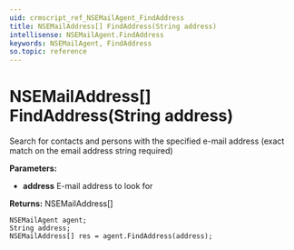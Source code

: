 ```yaml
---
uid: crmscript_ref_NSEMailAgent_FindAddress
title: NSEMailAddress[] FindAddress(String address)
intellisense: NSEMailAgent.FindAddress
keywords: NSEMailAgent, FindAddress
so.topic: reference
---
```


# NSEMailAddress[] FindAddress(String address)

Search for contacts and persons with the specified e-mail address (exact match on the email address string required)

**Parameters:**
 - **address** E-mail address to look for

**Returns:** NSEMailAddress[]

```crmscript
NSEMailAgent agent;
String address;
NSEMailAddress[] res = agent.FindAddress(address);
```


